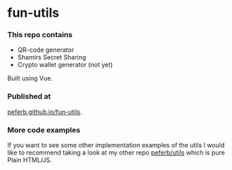 # fun-utils

### This repo contains 
- QR-code generator
- Shamirs Secret Sharing
- Crypto wallet generator (not yet) 

Built using Vue.

### Published at 
[peferb.github.io/fun-utils](https://peferb.github.io/fun-utils/#/). 

### More code examples
If you want to see some other implementation examples of the utils I would like to recommend taking a look at my other 
repo [peferb/utils](https://github.com/peferb/utils) which is pure Plain HTML/JS.
